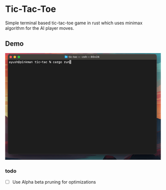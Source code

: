 
# Tic-Tac-Toe

Simple terminal based tic-tac-toe game in rust which uses minimax algorithm for the AI player moves.


## Demo

<p align="center">
  <img src="assets/demo.gif" alt="Demo GIF"/>
</p>

### todo
- [ ] Use Alpha beta pruning for optimizations
